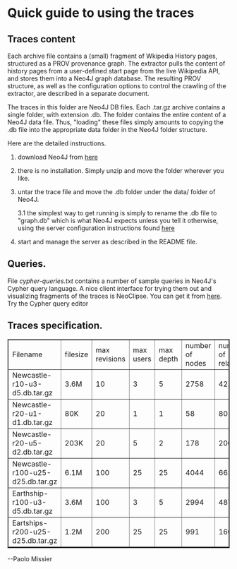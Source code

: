 #  Quick guide to using the traces

## Traces content

Each archive file contains a (small) fragment of Wkipedia History pages, structured as a PROV provenance graph. The extractor pulls the content of history pages from a user-defined start page from the live Wikipedia API, and stores them into a Neo4J graph database. The resulting PROV structure, as well as the configuration options to control the crawling of the extractor, are described in a separate document. 

The traces in this folder are Neo4J DB files.  Each .tar.gz archive contains a single folder, with extension .db. The folder contains the entire content of a Neo4J data file. Thus, "loading" these files simply amounts to copying the .db file into the appropriate data folder in the Neo4J folder structure.

Here are the detailed instructions.

1. download Neo4J from [here](http://neo4j.org/ "Neo4J")

2. there is no installation. Simply unzip and move the folder wherever you like.

3. untar the trace file and move the .db folder under the data/ folder of Neo4J.

   3.1 the simplest way to get running is simply to rename the .db file to "graph.db" which is what Neo4J expects unless you tell it otherwise, using the server configuration instructions found [here](http://docs.neo4j.org/chunked/milestone/server-configuration.html)

4. start and manage the server as described in the README file.

## Queries.

File *cypher-queries.txt* contains a number of sample queries in Neo4J's Cypher query language. A nice client interface for trying them out and visualizing fragments of the traces is NeoClipse.  You can get it from [here](https://github.com/neo4j/neoclipse/downloads). Try the Cypher query editor

## Traces specification.

<table  border="2pt" align="center">
    <tr>
        <td>Filename</td>
        <td>filesize</td>
        <td>max revisions</td>
        <td>max users</td>
        <td>max depth</td>
        <td>number of nodes</td>
        <td>number of relations</td>
    </tr>

<tr>
        <td>Newcastle-r10-u3-d5.db.tar.gz</td>
        <td>3.6M</td>
        <td>10</td>
        <td>3</td>
        <td>5</td>
        <td>2758</td>
        <td>4218</td>
    </tr>

<tr>
        <td>Newcastle-r20-u1-d1.db.tar.gz</td>
        <td>80K</td>
        <td>20</td>
        <td>1</td>
        <td>1</td>
        <td>58</td>
        <td>80</td>
    </tr>

<tr>
        <td>Newcastle-r20-u5-d2.db.tar.gz</td>
        <td>203K</td>
        <td>20</td>
        <td>5</td>
        <td>2</td>
        <td>178</td>
        <td>200</td>
    </tr>

<tr>
        <td>Newcastle-r100-u25-d25.db.tar.gz</td>
        <td>6.1M</td>
        <td>100</td>
        <td>25</td>
        <td>25</td>
        <td>4044</td>
        <td>6623</td>
    </tr>

<tr>
        <td>Earthship-r100-u3-d5.db.tar.gz</td>
        <td>3.6M</td>
        <td>100</td>
        <td>3</td>
        <td>5</td>
        <td>2994</td>
        <td>4876</td>
    </tr>

<tr>
        <td>Eartships-r200-u25-d25.db.tar.gz</td>
        <td>1.2M</td>
        <td>200</td>
        <td>25</td>
        <td>25</td>
        <td>991</td>
        <td>1600</td>
    </tr>


</table>



--Paolo Missier
